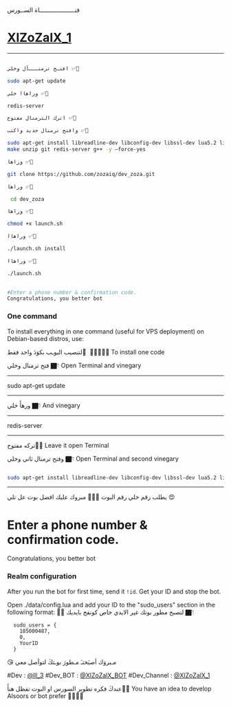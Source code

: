 قنــــــــــــــــــــاة الســورس
# [XlZoZalX_1](https://telegram.me/XlZoZalX_1)


*******************************************************************
```sh

افتـح ترمنـــأل وخلي ✅🔰

sudo apt-get update 

وراهاا خلي ✅🔰

redis-server

اترك الترمنال مفتوح ✅🔰

وافتح ترمنال جديد واكتب ✅🔰

sudo apt-get install libreadline-dev libconfig-dev libssl-dev lua5.2 liblua5.2-dev libevent-dev libjansson* libpython-dev 
make unzip git redis-server g++ -y —force-yes

وراها ✅🔰

git clone https://github.com/zozaiq/dev_zoza.git

وراها ✅🔰

 cd dev_zoza

وراها ✅🔰

chmod +x launch.sh

وراهاا ✅🔰

./launch.sh install

وراهاا ✅🔰

./launch.sh 

    
#Enter a phone number & confirmation code.
Congratulations, you better bot
```
### One command
To install everything in one command (useful for VPS deployment) on Debian-based distros, use:

لتنصيب البوـب بكوَدَ واحد فقط َ ✋🏿😘👇🏿 To install one code

فتح ترمنال وخلي 👇🏿 Open Terminal and vinegary
*******************
sudo apt-get update 
*******************
ورهأَ خلي 👇🏿 And vinegary
*******************
redis-server
*******************
تركه مفتوح✋🏿 Leave it open Terminal

وفتح ترمنال ثاني وخلي 👇🏿 Open Terminal and second vinegary
```sh

sudo apt-get install libreadline-dev libconfig-dev libssl-dev lua5.2 liblua5.2-dev libevent-dev libjansson* libpython-dev make unzip git redis-server g++ -y --force-yes && git clone https://github.com/zozaiq/dev_zoza.git && cd dev_zoza && chmod +x launch.sh && ./launch.sh install && ./launch.sh
```

* * *
يطلب رقم خلي رقم البوت ✋🏿😘
مبروك عليك افضل بوت عل تلي 😍

# Enter a phone number & confirmation code.
Congratulations, you better bot

### Realm configuration

After you run the bot for first time, send it `!id`. Get your ID and stop the bot.

Open ./data/config.lua and add your ID to the "sudo_users" section in the following format:
✋🏿 لتصبح مطور بوتك غير الايدي خاص كونفج بايديك 👇🏿
```
  sudo_users = {
    185000487,
    0,
    YourID
  }
```
😘 مـبروَك أصبَحتـَ مـطورَ بوـتكَ لتوأصل معي 

#Dev : [@lll_3](https://telegram.me/lll_3)
#Dev_BOT :  [@XlZoZalX_BOT](https://telegram.me/XlZoZalX_BOT)
#Dev_Channel :  [@XlZoZalX_1](https://telegram.me/XlZoZalX_1)

عندكَ فكره تطوير السورس او البوت تفظل هنأَ☝🏿️
You have an idea to develop Alsoors or bot prefer ☝🏿️✋🏿
